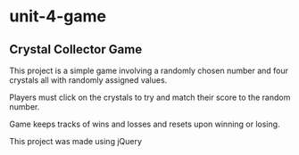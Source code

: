 # unit-4-game

<h2>Crystal Collector Game</h2>

<p>This project is a simple game involving a randomly chosen number and four crystals all with randomly assigned values.</p>
<p>Players must click on the crystals to try and match their score to the random number.</p>
<p>Game keeps tracks of wins and losses and resets upon winning or losing.</p>

<p>This project was made using jQuery</p>
